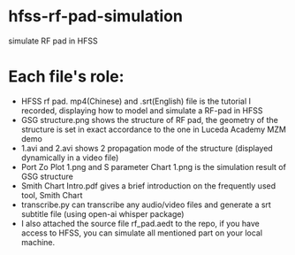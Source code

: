 # hfss-rf-pad-simulation
simulate RF pad in HFSS

# Each file's role:
- HFSS rf pad. mp4(Chinese) and .srt(English) file is the tutorial I recorded, displaying how to model and simulate a RF-pad in HFSS
- GSG structure.png shows the structure of RF pad, the geometry of the structure is set in exact accordance to the one in Luceda Academy MZM demo
- 1.avi and 2.avi shows 2 propagation mode of the structure (displayed dynamically in a video file)
- Port Zo Plot 1.png and S parameter Chart 1.png is the simulation result of GSG structure
- Smith Chart Intro.pdf gives a brief introduction on the frequently used tool, Smith Chart
- transcribe.py can transcribe any audio/video files and generate a srt subtitle file (using open-ai whisper package)
- I also attached the source file rf_pad.aedt to the repo, if you have access to HFSS, you can simulate all mentioned part on your local machine.
